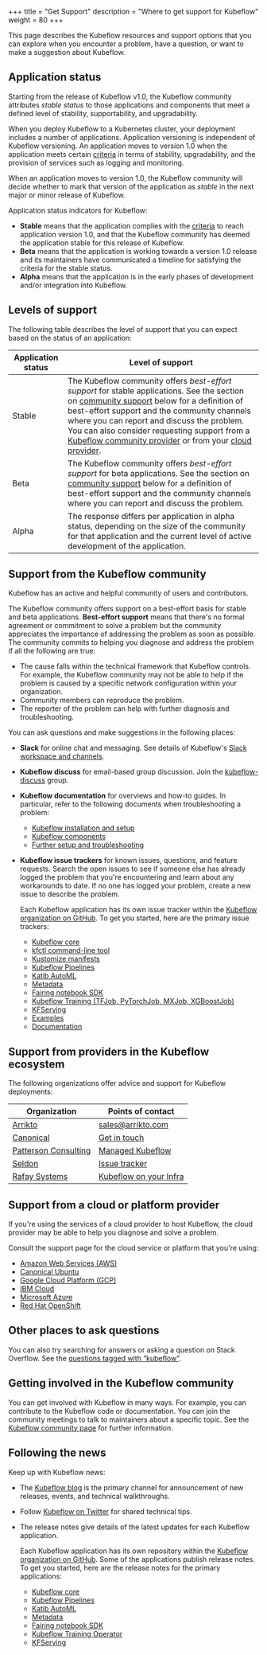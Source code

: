+++
title = "Get Support"
description = "Where to get support for Kubeflow"
weight = 80
+++

This page describes the Kubeflow resources and support options that you can
explore when you encounter a problem, have a question, or want to make a
suggestion about Kubeflow.

<a id="application-status"></a>
## Application status

Starting from the release of Kubeflow v1.0, the Kubeflow community
attributes *stable status* to those applications and components that
meet a defined level of stability, supportability, and upgradability.

When you deploy Kubeflow to a Kubernetes cluster, your deployment includes a
number of applications. Application versioning is independent of Kubeflow
versioning. An application moves to version 1.0 when the application meets
certain [criteria](https://github.com/kubeflow/community/blob/master/guidelines/application_requirements.md)
in terms of stability, upgradability, and the provision of services such as
logging and monitoring.

When an application moves to version 1.0, the Kubeflow community will
decide whether to mark that version of the application as *stable* in the next
major or minor release of Kubeflow.

Application status indicators for Kubeflow:

* **Stable** means that the application complies with the
  [criteria](https://github.com/kubeflow/community/blob/master/guidelines/application_requirements.md)
  to reach application version 1.0, and that the Kubeflow community has deemed
  the application stable for this release of Kubeflow.
* **Beta** means that the application is working towards a version 1.0 release
  and its maintainers have communicated a timeline for satisfying the criteria
  for the stable status.
* **Alpha** means that the application is in the early phases of
  development and/or integration into Kubeflow.

<a id="levels-of-support"></a>
## Levels of support

The following table describes the level of support that you can expect based on the status of an application:

<div class="table-responsive">
  <table class="table table-bordered">
    <thead class="thead-light">
      <tr>
        <th>Application status</th>
        <th>Level of support</th>
      </tr>
    </thead>
    <tbody>
      <tr>
        <td>Stable</td>
        <td>The Kubeflow community offers <i>best-effort support</i> for stable
          applications. See the section on 
          <a href="#community-support">community support</a> below for a
          definition of best-effort support and the community channels where you 
          can report and discuss the problem. You can also consider requesting 
          support from a 
          <a href="#provider-support">Kubeflow community provider</a> or from 
          your <a href="#cloud-support">cloud provider</a>.
        </td>
      </tr>
      <tr>
        <td>Beta</td>
        <td>The Kubeflow community offers <i>best-effort support</i> for beta
          applications. See the section on 
          <a href="#community-support">community support</a> below for a
          definition of best-effort support and the community channels where you 
          can report and discuss the problem. 
        </td>
      </tr>
      <tr>
        <td>Alpha</td>
        <td>The response differs per application in alpha status, depending on
          the size of the community for that application and the current level
          of active development of the application.</td>
      </tr>
    </tbody>
  </table>
</div>

<a id="community-support"></a>
## Support from the Kubeflow community

Kubeflow has an active and helpful community of users and contributors. 

The Kubeflow community offers support on a best-effort basis for stable and beta
applications.
**Best-effort support** means that there's no formal agreement or
commitment to solve a problem but the community appreciates the
importance of addressing the problem as soon as possible. The community commits
to helping you diagnose and address the problem if all the following are true:

* The cause falls within the technical framework that Kubeflow controls. For
  example, the Kubeflow community may not be able to help if the problem is 
  caused by a specific network configuration within your organization.
* Community members can reproduce the problem.
* The reporter of the problem can help with further diagnosis and 
  troubleshooting.

You can ask questions and make suggestions in the following places:

* **Slack** for online chat and messaging. See details of Kubeflow's 
  [Slack workspace and channels](/docs/about/community/#kubeflow-slack-channels).
* **Kubeflow discuss** for email-based group discussion. Join the
  [kubeflow-discuss](/docs/about/community/#kubeflow-mailing-list)
  group.
* **Kubeflow documentation** for overviews and how-to guides. In particular,
  refer to the following documents when troubleshooting a problem:

  * [Kubeflow installation and setup](/docs/started/getting-started/)
  * [Kubeflow components](/docs/components/)
  * [Further setup and troubleshooting](/docs/other-guides/)

* **Kubeflow issue trackers** for known issues, questions, and feature requests.
  Search the open issues to see if someone else has already logged the problem 
  that you're encountering and learn about any workarounds to date. If no one
  has logged your problem, create a new issue to describe the problem.

    Each Kubeflow application has its own issue tracker within the [Kubeflow
    organization on GitHub](https://github.com/kubeflow). To get you started,
    here are the primary issue trackers:

  * [Kubeflow core](https://github.com/kubeflow/kubeflow/issues)
  * [kfctl command-line tool](https://github.com/kubeflow/kfctl/issues)
  * [Kustomize manifests](https://github.com/kubeflow/manifests/issues)
  * [Kubeflow Pipelines](https://github.com/kubeflow/pipelines/issues)
  * [Katib AutoML](https://github.com/kubeflow/katib/issues)
  * [Metadata](https://github.com/kubeflow/metadata/issues)
  * [Fairing notebook SDK](https://github.com/kubeflow/fairing/issues)
  * [Kubeflow Training (TFJob, PyTorchJob, MXJob, XGBoostJob)](https://github.com/kubeflow/training-operator/issues)
  * [KFServing](https://github.com/kubeflow/kfserving/issues)
  * [Examples](https://github.com/kubeflow/examples/issues)
  * [Documentation](https://github.com/kubeflow/website/issues)

<a id="provider-support"></a>
## Support from providers in the Kubeflow ecosystem

The following organizations offer advice and support for Kubeflow deployments:

<div class="table-responsive">
  <table class="table table-bordered">
    <thead class="thead-light">
      <tr>
        <th>Organization</th>
        <th>Points of contact</th>
      </tr>
    </thead>
    <tbody>
      <tr>
        <td><a href="https://www.arrikto.com">Arrikto</a></td>
        <td><a href="mailto:sales@arrikto.com">sales@arrikto.com</a></td>
      </tr>
      <tr>
        <td><a href="https://www.ubuntu.com">Canonical</a></td>
        <td><a href="https://ubuntu.com/kubeflow#get-in-touch">Get in touch</a></td>
      </tr>
      <tr>
        <td><a href="https://www.pattersonconsultingtn.com/">Patterson Consulting</a></td>
        <td> 
        <a href="http://www.pattersonconsultingtn.com/offerings/managed_kubeflow.html">Managed Kubeflow</a></td>
      </tr>
      <tr>
        <td><a href="https://www.seldon.io/">Seldon</a></td>
        <td> 
        <a href="https://github.com/SeldonIO/seldon-core/issues">Issue 
        tracker</a></td>
      </tr> 
      <tr>
        <td><a href="https://www.rafay.co/">Rafay Systems</a></td>
        <td> 
        <a href="https://docs.rafay.co/aiml/mlops-kubeflow/overview/">Kubeflow on your Infra</a></td>
      </tr>
    </tbody>
  </table>
</div>

<a id="cloud-support"></a>
## Support from a cloud or platform provider

If you're using the services of a cloud provider to host Kubeflow, the cloud
provider may be able to help you diagnose and solve a problem.

Consult the support page for the cloud service or platform that you're using:

* [Amazon Web Services (AWS)](https://aws.amazon.com/contact-us/)
* [Canonical Ubuntu](https://ubuntu.com/kubeflow#get-in-touch)
* [Google Cloud Platform (GCP)](https://cloud.google.com/support-hub/)
* [IBM Cloud](https://www.ibm.com/cloud/support)
* [Microsoft Azure](https://azure.microsoft.com/en-au/support/options/)
* [Red Hat OpenShift](https://help.openshift.com/)

## Other places to ask questions

You can also try searching for answers or asking a question on Stack Overflow. 
See the [questions tagged with
“kubeflow”](https://stackoverflow.com/questions/tagged/kubeflow).

## Getting involved in the Kubeflow community

You can get involved with Kubeflow in many ways. For example, you can
contribute to the Kubeflow code or documentation. You can join the community
meetings to talk to maintainers about a specific topic. See the
[Kubeflow community page](/docs/about/community/) for further information.

## Following the news

Keep up with Kubeflow news:

* The [Kubeflow blog](https://blog.kubeflow.org/) is the primary channel for
  announcement of new releases, events, and technical walkthroughs.
* Follow [Kubeflow on Twitter](https://twitter.com/kubeflow) for shared
  technical tips.
* The release notes give details of the latest updates for each Kubeflow 
  application.

    Each Kubeflow application has its own repository within the [Kubeflow
    organization on GitHub](https://github.com/kubeflow). Some of the 
    applications publish release notes. To get you started,
    here are the release notes for the primary applications:

  * [Kubeflow core](https://github.com/kubeflow/kubeflow/releases)
  * [Kubeflow Pipelines](https://github.com/kubeflow/pipelines/releases)
  * [Katib AutoML](https://github.com/kubeflow/katib/releases)
  * [Metadata](https://github.com/kubeflow/metadata/releases)
  * [Fairing notebook SDK](https://github.com/kubeflow/fairing/releases)
  * [Kubeflow Training Operator](https://github.com/kubeflow/training-operator/releases)
  * [KFServing](https://github.com/kubeflow/kfserving/releases)
  
